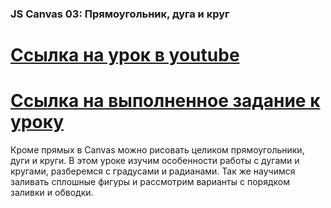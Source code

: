 ###  JS Canvas 03: Прямоугольник, дуга и круг ###
[Ссылка на урок в youtube](https://www.youtube.com/watch?v=HYFU9E3ITIM)
===============================================================================
[Ссылка на выполненное задание  к уроку](https://evgenprushk.github.io/lessons/JS_Canvas_03_Rectangle_Arc_and_Circle/)
===============================================================================
Кроме прямых в Canvas можно рисовать целиком прямоугольники, дуги и круги. В этом уроке изучим особенности работы с дугами и кругами, разберемся с градусами и радианами. Так же научимся заливать сплошные фигуры и рассмотрим варианты с порядком заливки и обводки.